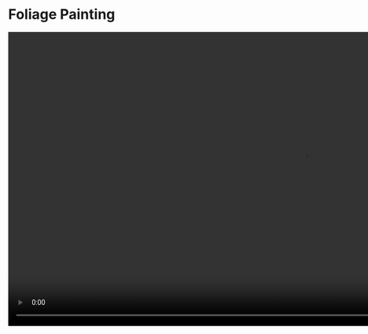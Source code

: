 # Foliage Painting

<div class="ue_videos">
  <video width=1200px height=600px muted autoplay loop>
    <source src="https://cdn.monodrive.io/Tutorials_FoliagePainting.mp4" type="video/mp4">
  </video>
</div> 